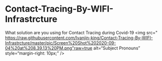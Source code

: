 # Contact-Tracing-By-WIFI-Infrastrcture
What solution are you using for Contact Tracing during Covid-19
<img src=" https://raw.githubusercontent.com/Ivanjin-king/Contact-Tracing-By-WIFI-Infrastrcture/master/pic/Screen%20Shot%202020-09-04%20at%208.39.13%20PM.png"raw=true
alt=“Subject Pronouns”
style=“margin-right: 10px;”
/>
